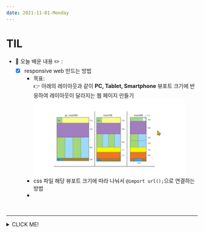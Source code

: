 ```yaml
---
date: 2021-11-01-Monday
---
```


# TIL

- 📝 오늘 배운 내용 ✏️ : 
  - [x] responsive web 만드는 방법
    - 목표:       
    👉  아래의 레이아웃과 같이 **PC, Tablet, Smartphone** 뷰포트 크기에 반응하여 레이아웃이 달라지는 웹 페이지 만들기 
      <img src="./images/responsive_web_layout_ex_1.png" alt="반응형 웹 레이아웃 예시 1" width="400px" />
      <br />
    - css 파일 해당 뷰포트 크기에 따라 나눠서 `@import url();`으로 연결하는 방법
    - 
    
<br />

---
<details>
<summary>CLICK ME!</summary>  

- cf.  
  - ✨ Only 선생님's 강의 ✨

</detials>   

